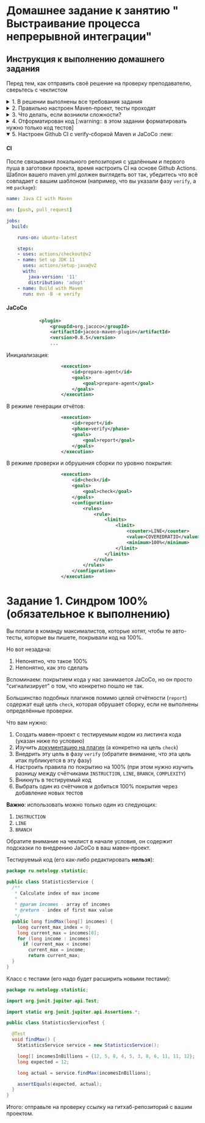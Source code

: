 # Домашнее задание к занятию " Выстраивание процесса непрерывной интеграции"

##  Инструкция к выполнению домашнего задания

Перед тем, как отправить своё решение на проверку преподавателю, сверьтесь с чеклистом

<details>
  <summary> 1. В решении выполнены все требования задания</summary>

Убедитесь, что все требования задания выполнены. Для этого перед отправкой внимательно прочтите весь текст условия задания и соотнесите сказанное в нём с вашим решением. Навык самопроверки работы перед ревью пригодится вам как при обучении, так и на работе.

  ---

</details>
<details>
  <summary>2. Правильно настроен Maven-проект, тесты проходят</summary>

Репозиторий должен быть папкой вашего мавен-проекта. Обратите внимание, что репозиторием не должна быть папка в которой лежит папка мавен-проекта, он сам должен быть папкой проекта. В нём должны быть соответствующие файлы и папки - `pom.xml`, `src` и др.

Не забудьте создать .gitignore-файл в корне проекта и добавить туда в игнорирование автогенерируемую папку `target`.

Общая схема вашего `pom.xml`-файла:

  ```xml
  <?xml version="1.0" encoding="UTF-8"?>
<project xmlns="http://maven.apache.org/POM/4.0.0"
         xmlns:xsi="http://www.w3.org/2001/XMLSchema-instance"
         xsi:schemaLocation="http://maven.apache.org/POM/4.0.0 http://maven.apache.org/xsd/maven-4.0.0.xsd">
    <modelVersion>4.0.0</modelVersion>

    <groupId>ru.netology</groupId>
    <artifactId>НАЗВАНИЕ-ВАШЕГО-ПРОЕКТА-БЕЗ-ПРОБЕЛОВ</artifactId>
    <version>1.0-SNAPSHOT</version>

    <properties>
        <maven.compiler.source>11</maven.compiler.source>
        <maven.compiler.target>11</maven.compiler.target>
        <project.build.sourceEncoding>UTF-8</project.build.sourceEncoding>
    </properties>


    <dependencies>
        <dependency>
            ...
        </dependency>
        ...
    </dependencies>


    <build>
        <plugins>
            <plugin>
              ...
            </plugin>

            <plugin>
              ...
              <executions>
                <execution>
                  ...
                </execution>
                ...
              </executions>
            </plugin>
            ...
        </plugins>
    </build>

</project>
  ```

#### JUnit
Обратите внимание что у артефакта нет `-api` на конце. Если у вас автоматически добавилась зависимость вида `<artifactId>junit-jupiter-api</artifactId>`, то лучше поменять артефакт на тот что ниже, иначе будут сюрпризы в работе.

  ```xml
          <dependency>
              <groupId>org.junit.jupiter</groupId>
              <artifactId>junit-jupiter</artifactId>
              <version>5.7.0</version>
              <scope>test</scope>
          </dependency>
  ```

#### Surefire
Без этого плагина тесты могут мавеном не запускаться, хоть в идее через кнопки они и будут проходить. Чтобы лишний раз убедиться, что всё работает, нажмите `Ctrl+Ctrl` и затем `mvn clean test`.

  ```xml
              <plugin>
                  <groupId>org.apache.maven.plugins</groupId>
                  <artifactId>maven-surefire-plugin</artifactId>
                  <version>2.22.2</version>
                  <configuration>
                      <failIfNoTests>true</failIfNoTests>
                  </configuration>
              </plugin>
  ```
  
---

</details>

<details>
  <summary> 3. Что делать, если возникли сложности? </summary>

И это здорово! Если их преодолевать правильно, то можно получить большую образовательную пользу для себя. Периодическое возникновение вопросов, недопонимание пройденного материала - нормальная и неотъемлемая часть обучения. А мы здесь, чтобы помочь вам пройти этот путь.

### Что делать, если непонятна теория?
1. Если подобный вопрос разбирался на лекции, посмотрите еще раз раздел с этой темой в видеозаписи.
1. Если вопрос не решился, попробуйте поискать ответ самостоятельно в интернете, этот навык пригодится вам в работе.
1. Если самостоятельно разобраться не удалось, задайте вопрос в общем чате, мы обязательно поможем.

### Что делать, если непонятно условие задания?
1. Прежде чем задать вопрос по условию задачи, перечитайте его ещё раз и убедитесь, что в тексте условия нет прямого ответа на этот вопрос. Умение работать с текстом - важный навык работы с информацией.
1. Если ответа на свой вопрос в тексте условия не увидели, задайте его в общем чате, мы раскроем детали условия подробнее.

### Что делать,если не получается задача?
Если ваша проблема это **ошибка компиляции** (подчёркивает красным, не даёт запустить программу), сборки проекта, CI и прочие подобные ошибки, то:
1. Найдите и прочитайте текст ошибки, который вам подсвечивает идея (или логи); "подчёркивает красным" - это не описание ошибки.
1. Попробуйте понять текст ошибки, при необходимости воспользуйтесь переводчиком. Нестрашно, если вы переведёте неточно, тут главное сам процесс: со временем и с нашей помощью вы будете это делать лучше и лучше, но, пропуская этот этап, вы не сможете научиться это делать.
1. Если не получилось понять ошибку по её тексту, попробуйте её загуглить и изучить подобную ошибку у других людей. Попробуйте примерить решения их проблем на свой код. Соотнесите найденные описания ошибки с пройденной теорией.
1. Если все равно вашу трудности не разрешились, напишите в общий чат, обязательно указав:
    1. Название задачи и ссылку на условие
    1. Ссылку на вашу работу
    1. Текст и скриншот (не фотография) ошибки.
    1. Ваши размышления и описание шагов, которые вы совершили для решения.

Если ваша проблема это **ошибка исполнения** (программа умирает уже после запуска) или она **отрабатывает неправильно** (из-за чего ваши тесты не проходят), то:
1. Воспользуйтесь отладчиком для пошагового анализа работы вашей программы. Так вы либо убедитесь в неправильности придуманного вами алгоритма или найдёте конкретное место, где ожидаемое поведение программы разошлось с фактическим.
1. Если проблему найти не получилось, напишите в общий чат, обязательно указав:
    1. Название задачи и ссылку на условие
    1. Ссылку на вашу работу
    1. Конкретное и подробное описание проблемы или затруднения при решении задачи ("Помогите что не так" - это не описание)
    1. Подробное описание вашего анализа программы с помощью отладчика вместе со скринами
    1. Ваши размышления и описание шагов, которые вы совершили для решения.
  ---

</details>

<details>
  <summary>4. Отформатирован код [:warning:: в этом задании форматировать нужно только код тестов]</summary>

Кроме правил, нарушение которых приводит к ошибкам компиляции, есть ещё и [правила форматирования кода](https://google.github.io/styleguide/javaguide.html), соблюдение которых обязательно при напиании программ.

С большинством проблем может справиться автоформатирование в идее. Для этого выберите `Code -> Reformat code` в меню или используйте горячие сочетания клавиш (в меню будет показано актуальное сочетание для вашей операционной системы). Так, идея поправит неправильные отступы, пробелы и некоторые другие ошибки. Следите, чтобы у `if-else`, `for`, `while` всегда были `{}`.

Проблемы с именованием сущностей нужно решать самим. Так, все ячейки кроме `final`-констант и методы должны писаться с маленькой буквы [камелкейсом](https://ru.wikipedia.org/wiki/CamelCase) с **маленькой** буквы, а классы и интерфейсы - камелкейсом с **большой** буквы.

Мы вам настоятельно советуем всегда держать код в отформатированном виде во время разработки, со временем глаз привыкнет и вы почувствуете насколько это облегчает поиск ошибок в коде и его анализ. В любом случае, перед отправкой кода на проверку его обязательно нужно отформатировать, иначе он может быть отправлен на доработку без более глубокой проверки на этой итерации.
</details>

<details open>
  <summary>5. Настроен Github CI с verify-сборкой Maven и JaCoCo :new:</summary>

#### CI
После связывания локального репозитория с удалённым и первого пуша в заготовки проекта, время настроить CI на основе Github Actions. Шаблон вашего maven.yml должен выглядеть вот так, убедитесь что всё совпадает с вашим шаблоном (например, что вы указали фазу `verify`, а не `package`):
  ```yml
  name: Java CI with Maven

  on: [push, pull_request]

  jobs:
    build:

      runs-on: ubuntu-latest

      steps:
      - uses: actions/checkout@v2
      - name: Set up JDK 11
        uses: actions/setup-java@v2
        with:
          java-version: '11'
          distribution: 'adopt'
      - name: Build with Maven
        run: mvn -B -e verify
  ```

#### JaCoCo

  ```xml
              <plugin>
                  <groupId>org.jacoco</groupId>
                  <artifactId>jacoco-maven-plugin</artifactId>
                  <version>0.8.5</version>
                  ...
  ```

Инициализация:
  ```xml
                      <execution>
                          <id>prepare-agent</id>
                          <goals>
                              <goal>prepare-agent</goal>
                          </goals>
                      </execution>
  ```

В режиме генерации отчётов:
  ```xml
                      <execution>
                          <id>report</id>
                          <phase>verify</phase>
                          <goals>
                              <goal>report</goal>
                          </goals>
                      </execution>
  ```

В режиме проверки и обрушения сборки по уровню покрытия:
  ```xml
                      <execution>
                          <id>check</id>
                          <goals>
                              <goal>check</goal>
                          </goals>
                          <configuration>
                              <rules>
                                  <rule>
                                      <limits>
                                          <limit>
                                              <counter>LINE</counter>
                                              <value>COVEREDRATIO</value>
                                              <minimum>100%</minimum>
                                          </limit>
                                      </limits>
                                  </rule>
                              </rules>
                          </configuration>
                      </execution>
  ```

</details>

# Задание 1. Синдром 100% (обязательное к выполнению)

Вы попали в команду максималистов, которые хотят, чтобы те авто-тесты, которые вы пишете, покрывали код на 100%.

Но вот незадача:
1. Непонятно, что такое 100%
2. Непонятно, как это сделать

Вспоминаем: покрытием кода у нас занимается JaCoCo, но он просто "сигнализирует" о том, что конкретно пошло не так.

Большинство подобных плагинов помимо целей отчётности (`report`) содержат ещё цель `check`, которая обрушает сборку, если не выполнены определённые проверки.

Что вам нужно:
1. Создать мавен-проект с тестируемым кодом из листинга кода (указан ниже по условию)
1. Изучить [документацию на плагин](https://www.eclemma.org/jacoco/trunk/doc/maven.html) (а конкретно на цель `check`)
1. Внедрить эту цель в фазу `verify` (обратите внимание, что эта цель итак публикуется в эту фазу)
1. Настроить правила по покрытию на 100% (при этом нужно изучить разницу между счётчиками `INSTRUCTION`, `LINE`, `BRANCH`, `COMPLEXITY`)
1. Вникнуть в тестируемый код
1. Выбрать один из счётчиков и добиться 100% покрытия через добавление новых тестов

**Важно**: использовать можно только один из следующих:
1. `INSTRUCTION`
1. `LINE`
1. `BRANCH`

Обратите внимание на чеклист в начале условия, он содержит подсказки по внедрению JaCoCo в ваш мавен-проект.

Тестируемый код (его как-либо редактировать **нельзя**):
```java
package ru.netology.statistic;

public class StatisticsService {
  /**
   * Calculate index of max income
   *
   * @param incomes - array of incomes
   * @return - index of first max value
   */
  public long findMax(long[] incomes) {
    long current_max_index = 0;
    long current_max = incomes[0];
    for (long income : incomes)
      if (current_max < income)
        current_max = income;
        return current_max;
  }
}
```

Класс с тестами (его надо будет расширить новыми тестами):
```java
package ru.netology.statistic;

import org.junit.jupiter.api.Test;

import static org.junit.jupiter.api.Assertions.*;

public class StatisticsServiceTest {

  @Test
  void findMax() {
    StatisticsService service = new StatisticsService();

    long[] incomesInBillions = {12, 5, 8, 4, 5, 3, 8, 6, 11, 11, 12};
    long expected = 12;

    long actual = service.findMax(incomesInBillions);

    assertEquals(expected, actual);
  }
}
```

Итого: отправьте на проверку ссылку на гитхаб-репозиторий с вашим проектом.